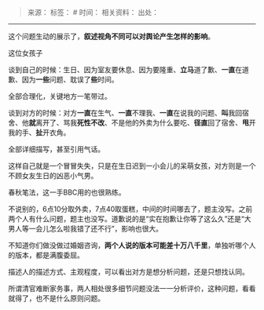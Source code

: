 > 来源：
> 标签： #
> 时间：
> 相关资料：
> 出处：
***

这个问题生动的展示了，**叙述视角不同可以对舆论产生怎样的影响**。

这位女孩子

谈到自己的时候：生日、因为室友要休息、因为要隆重、**立马**道了歉、**一直**在道歉、因为**一些**问题、耽误了**些**时间。

全部合理化，关键地方一笔带过。

谈到对方的时候：对方**一直**在生气、**一直**不理我、**一直**在说我的问题、**叫**我回宿舍、他**就**离开了、骂我**死性不改**、不是他的外卖为什么要吃、**径直**回了宿舍、**甩**开我的手、**扯**开衣角。

全部详细描写，甚至引用气话。

这样自己就是一个冒冒失失，只是在生日迟到一小会儿的呆萌女孩，对方则是一个不顾女友生日的凶恶小气男。

春秋笔法，这一手BBC用的也很熟练。

不说别的，6点10分取外卖，7点40取蛋糕，中间的时间哪去了，题主没写。之前两个人有什么问题，题主也没写。道歉说的是“实在抱歉让你等了这么久”还是“大男人等一会儿怎么啦我错了还不行”，影响也很大。

不知道你们做没做过婚姻咨询，**两个人说的版本可能差十万八千里**，单独听哪个人的版本，都是满腹委屈。

描述人的描述方式、主观程度，可以看出对方是想分析问题，还是只想找认同。

所谓清官难断家务事，两人相处很多细节问题没法一一分析评价，这种问题，看看就得了，也不是什么原则问题。